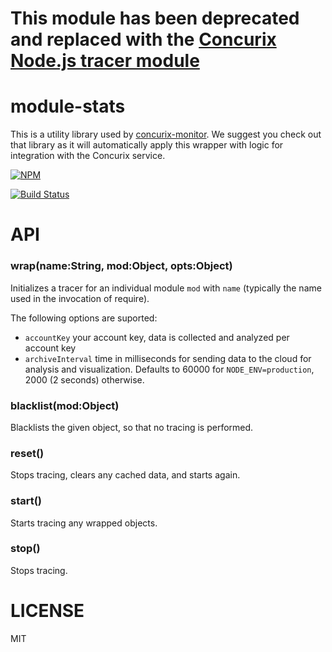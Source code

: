 # This module has been deprecated and replaced with the [Concurix Node.js tracer module](http://npm.im/concurix)
module-stats
=============

This is a utility library used by [concurix-monitor](http://npm.im/concurix-monitor). We suggest you check out that library as it will automatically apply this wrapper with logic for integration with the Concurix service.

[![NPM](https://nodei.co/npm/module-stats.png)](https://nodei.co/npm/module-stats/)


[![Build Status](https://travis-ci.org/Concurix/module-stats.png?branch=master)](https://travis-ci.org/Concurix/module-stats)

API
===
### wrap(name:String, mod:Object, opts:Object)
Initializes a tracer for an individual module `mod` with `name` (typically the name used in the invocation of require).

The following options are suported:

* ``accountKey`` your account key, data is collected and analyzed per account key
* ``archiveInterval`` time in milliseconds for sending data to the cloud for analysis and visualization.  Defaults to  60000 for `NODE_ENV=production`, 2000 (2 seconds) otherwise.

### blacklist(mod:Object)

Blacklists the given object, so that no tracing is performed.

### reset()

Stops tracing, clears any cached data, and starts again.

### start()

Starts tracing any wrapped objects.

### stop()

Stops tracing.

LICENSE
===

MIT

